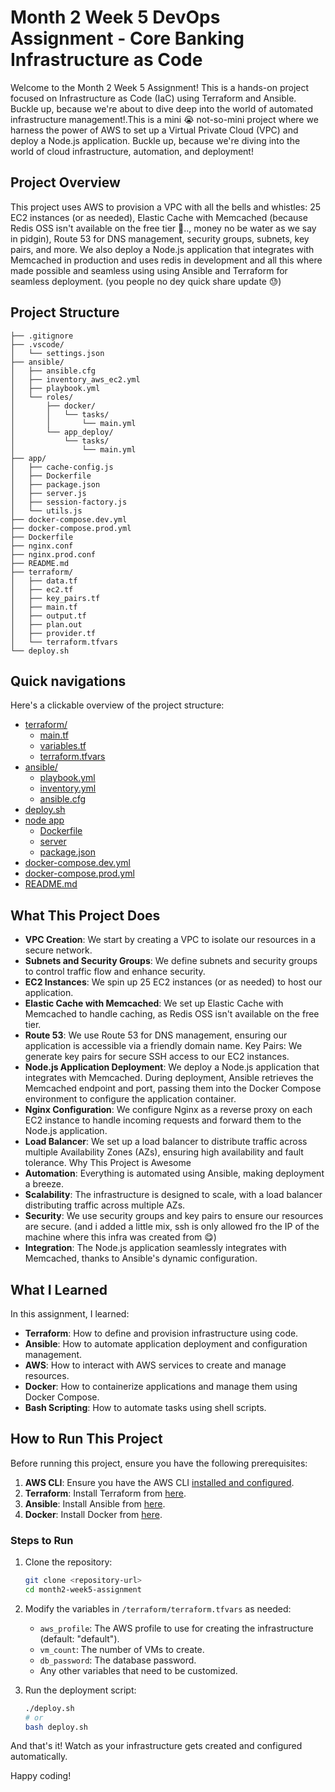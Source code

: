 # Month 2 Week 5 DevOps Assignment - Core Banking Infrastructure as Code

Welcome to the Month 2 Week 5 Assignment! This is a hands-on project focused on Infrastructure as Code (IaC) using Terraform and Ansible. Buckle up, because we're about to dive deep into the world of automated infrastructure management!.This is a mini 😭 not-so-mini project where we harness the power of AWS to set up a Virtual Private Cloud (VPC) and deploy a Node.js application. Buckle up, because we're diving into the world of cloud infrastructure, automation, and deployment!

## Project Overview

This project uses AWS to provision a VPC with all the bells and whistles: 25 EC2 instances (or as needed), Elastic Cache with Memcached (because Redis OSS isn't available on the free tier 🌚.., money no be water as we say in pidgin), Route 53 for DNS management, security groups, subnets, key pairs, and more. We also deploy a Node.js application that integrates with Memcached in production and uses redis in development and all this where made possible and seamless using using Ansible and Terraform for seamless deployment. (you people no dey quick share update 😓)

## Project Structure
```plaintext
├── .gitignore
├── .vscode/
│   └── settings.json
├── ansible/
│   ├── ansible.cfg
│   ├── inventory_aws_ec2.yml
│   ├── playbook.yml
│   └── roles/
│       ├── docker/
│       │   └── tasks/
│       │       └── main.yml
│       └── app_deploy/
│           └── tasks/
│               └── main.yml
├── app/
│   ├── cache-config.js
│   ├── Dockerfile
│   ├── package.json
│   ├── server.js
│   ├── session-factory.js
│   └── utils.js
├── docker-compose.dev.yml
├── docker-compose.prod.yml
├── Dockerfile
├── nginx.conf
├── nginx.prod.conf
├── README.md
├── terraform/
│   ├── data.tf
│   ├── ec2.tf
│   ├── key_pairs.tf
│   ├── main.tf
│   ├── output.tf
│   ├── plan.out
│   ├── provider.tf
│   └── terraform.tfvars
└── deploy.sh
```

## Quick navigations
Here's a clickable overview of the project structure:

- [terraform/](./terraform/)
    - [main.tf](./terraform/main.tf)
    - [variables.tf](./terraform/variables.tf)
    - [terraform.tfvars](./terraform/terraform.tfvars)
- [ansible/](./ansible/)
    - [playbook.yml](./ansible/playbook.yml)
    - [inventory.yml](./ansible/inventory_aws_ec2.yml)
    - [ansible.cfg](./ansible/ansible.cfg)
- [deploy.sh](./deploy.sh)
- [node app](./app)
    - [Dockerfile](./app/Dockerfile)
    - [server](./app/server.js)
    - [package.json](./app/package.json)
- [docker-compose.dev.yml](./docker-compose.dev.yml)
- [docker-compose.prod.yml](./docker-compose.prod.yml)
- [README.md](./README.md)


## What This Project Does

- **VPC Creation**: We start by creating a VPC to isolate our resources in a secure network.
- **Subnets and Security Groups**: We define subnets and security groups to control traffic flow and enhance security.
- **EC2 Instances**: We spin up 25 EC2 instances (or as needed) to host our application.
- **Elastic Cache with Memcached**: We set up Elastic Cache with Memcached to handle caching, as Redis OSS isn't available on the free tier.
- **Route 53**: We use Route 53 for DNS management, ensuring our application is accessible via a friendly domain name.
Key Pairs: We generate key pairs for secure SSH access to our EC2 instances.
- **Node.js Application Deployment**: We deploy a Node.js application that integrates with Memcached. During deployment, Ansible retrieves the Memcached endpoint and port, passing them into the Docker Compose environment to configure the application container.
- **Nginx Configuration**: We configure Nginx as a reverse proxy on each EC2 instance to handle incoming requests and forward them to the Node.js application.
- **Load Balancer**: We set up a load balancer to distribute traffic across multiple Availability Zones (AZs), ensuring high availability and fault tolerance.
Why This Project is Awesome
- **Automation**: Everything is automated using Ansible, making deployment a breeze.
- **Scalability**: The infrastructure is designed to scale, with a load balancer distributing traffic across multiple AZs.
- **Security**: We use security groups and key pairs to ensure our resources are secure. (and i added a little mix, ssh is only allowed fro the IP of the machine where this infra was created from 😋)
- **Integration**: The Node.js application seamlessly integrates with Memcached, thanks to Ansible's dynamic configuration.

## What I Learned

In this assignment, I learned:
- **Terraform**: How to define and provision infrastructure using code.
- **Ansible**: How to automate application deployment and configuration management.
- **AWS**: How to interact with AWS services to create and manage resources.
- **Docker**: How to containerize applications and manage them using Docker Compose.
- **Bash Scripting**: How to automate tasks using shell scripts.


## How to Run This Project

Before running this project, ensure you have the following prerequisites:

1. **AWS CLI**: Ensure you have the AWS CLI [installed and configured](https://aws.amazon.com/cli/).
2. **Terraform**: Install Terraform from [here](https://www.terraform.io/).
3. **Ansible**: Install Ansible from [here](https://docs.ansible.com/).
4. **Docker**: Install Docker from [here](https://www.docker.com/).

### Steps to Run

1. Clone the repository:
     ```bash
     git clone <repository-url>
     cd month2-week5-assignment
     ```

2. Modify the variables in `/terraform/terraform.tfvars` as needed:
     - `aws_profile`: The AWS profile to use for creating the infrastructure (default: "default").
     - `vm_count`: The number of VMs to create.
     - `db_password`: The database password.
     - Any other variables that need to be customized.

3. Run the deployment script:
     ```bash
     ./deploy.sh
     # or
     bash deploy.sh
     ```

And that's it! Watch as your infrastructure gets created and configured automatically.

Happy coding!
